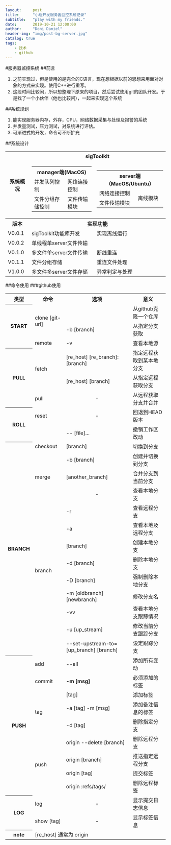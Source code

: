 ```yaml
---
layout:     post
title:      "小组开发服务器监控系统记录"
subtitle:   "play with my friends."
date:       2019-10-21 12:00:00
author:     "Doni Daniel"
header-img: "img/post-bg-server.jpg"
catalog: true
tags:
    - 技术
    - github
---
```


#服务器监控系统
##前言
1. 之前实现过，但是使用的是完全的C语言，现在想根据以前的思想来用面对对象的方式来实现。使用C++进行重写。
2. 这段时间比较闲，所以想整理下原来的项目，然后尝试使用git的团队开发。于是找了一个小伙伴（他也比较闲），一起来实现这个系统

##系统规划
1. 能实现服务器内存，外存，CPU，网络数据采集与处理及报警的系统
2. 并发量测试，压力测试，对系统进行评估。
3. 可渐进式的开发，命令可不断扩充 

##系统设计

<table>
	<tr>
		<th rowspan="2">系统概况</th>
		<th colspan="2">sigToolkit</th>
	</tr>
	<tr><td>
			<table>
				<tr><th colspan="2">manager端(MacOS)</th></tr>				<tr><td>并发队列控制</td><td>网络连接控制</td></tr>				<tr><td>文件分组存储控制</td><td>文件传输模块</td></tr>
			</table></td><td>
			<table>
				<tr><th colspan="2">server端（MacOS/Ubuntu）</th></tr>
				<tr><td>网络连接控制</td><td rowspan="2">离线模块</td></tr>
				<tr><td>文件传输模块</td></tr>
			</table>
	</td></tr>
	<tr><th>版本</th><th colspan="2">实现功能</th></tr>
	<tr><td>V0.0.1</td><td>sigToolkit功能库开发</td><td>实现离线运行</td></tr>
	<tr><td>V0.0.2</td><td colspan="2">单线程单server文件传输</td></tr>
	<tr><td>V0.1.0</td><td>多文件单server文件传输</td><td>断线重连</td></tr>
	<tr><td>V0.1.1</td><td>文件分组存储</td><td>重连文件处理</td></tr>
	<tr><td>V1.0.0</td><td>多文件多server文件存储</td><td>异常判定与处理</td></tr>
</table>

##命令使用
###github使用
<table>
	<tr><th>类型</th><th>命令</th><th>选项</th><th>意义</th></tr>
	<tr><th rowspan="3">START</th><td rowspan="2">clone [git-url]</td><td></td><td>从github克隆一个仓库</td></tr>
	<tr><td>-b [branch]</td><td>从指定分支获取</td></tr>
	<tr><td>remote</td><td>-v</td><td>查看本地源</td></tr>
	<tr><th rowspan="3">PULL</th><td rowspan="2">fetch</td><td>[re_host] [re_branch]:[branch]</td><td>指定远程获取到某本地分支</td></tr>
	<tr><td>[re_host] [branch]</td><td>从指定远程获取分支</td></tr>
	<tr><td>pull</td><td align="center">-</td><td>从远程获取分支并合并</td></tr>
	<tr><th rowspan="2">ROLL</th><td>reset</td><td align="center">-</td><td>回退到HEAD版本</td></tr>
	<tr><td rowspan="3">checkout</td><td>-- [file]...</td><td>撤销工作区改动</td></tr>
	<tr><th rowspan="13">BRANCH</th><td>[branch]</td><td>切换到分支</td>
	<tr><td>-b [branch]</td><td>创建并切换到分支</td></tr>
	<tr><td>merge</td><td>[another_branch]</td><td>合并分支到当前分支</td></tr>
	<tr><td rowspan="10">branch </td><td align="center">-</td><td>查看本地分支</td></tr>
	<tr><td>-r</td><td>查看远程分支</td></tr>
	<tr><td>-a</td><td>查看本地及远程分支</td></tr>
	<tr><td>[branch]</td><td>创建本地分支</td></tr>
	<tr><td>-d [branch]</td><td>删除本地分支</td></tr>
	<tr><td>-D [branch]</td><td>强制删除本地分支</td></tr>
	<tr><td>-m [oldbranch] [newbranch]</td><td>修改分支名</td>
	<tr><td>-vv</td><td>查看本地分支跟踪情况</td></tr>
	<tr><td>-u [up_stream]</td><td>修改当前分支跟踪分支</td></tr>
	<tr><td>--set-upstream-to=[up_branch] [branch]</td><td>设定跟踪分支</td></tr>
	<tr><th rowspan="9">PUSH</th><td>add</td><td>--all</td><td>添加所有变动</td></tr>
	<tr><td>commit</td><td><b>-m [msg]</b></td><td>必须添加的标签</td></tr>
	<tr><td rowspan="3">tag</td><td>[tag]</td><td>添加标签</td></tr>
	<tr><td>-a [tag] -m [msg]</td><td>添加备注信息的标签</td></tr>
	<tr><td>-d [tag]</td><td>删除指定分支</td></tr>
	<tr><td rowspan="4">push</td><td>origin --delete [branch]</td><td>删除远程分支</td></tr>
	<tr><td>origin [branch]</td><td>推送指定远程分支</td></tr>
	<tr><td>origin [tag]</td><td>提交标签</td></tr>
	<tr><td>origin :refs/tags/<tag></td><td>删除远程标签</td></tr>
	<tr><th rowspan="2">LOG</th><td>log</td><td align="center"><b>-</b></td><td>显示提交日志信息</td></tr>
	<tr><td>show [tag]</td><td align="center"><b>-</b></td><td>显示标签信息</td></tr>
	<tr><th>note</th><td colspan="3">[re_host] 通常为 origin</td></tr>
</table>